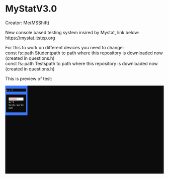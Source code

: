 # MyStatV3.0
Creator: Me(MSShift)  

New console based testing system insired by Mystat, link below:  
https://mystat.itstep.org

For this to work on different devices you need to change:    
const fs::path Studentpath to path where this repository is downloaded now (created in questions.h)    
const fs::path Testspath to path where this repository is downloaded now (created in questions.h)

This is preview of test:  

![alt text](Images/Preview.png "Preview")
